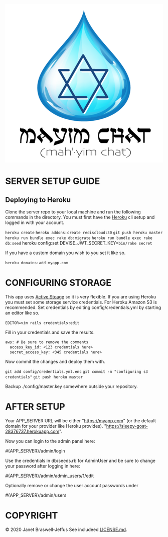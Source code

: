 ![Mayim Chat](/graphics/mayim_logo.png?raw=true "Mayim Chat")

# SERVER SETUP GUIDE

## Deploying to Heroku

Clone the server repo to your local machine and run the following
commands in the directory. You must first have the
[Heroku](https://devcenter.heroku.com/articles/heroku-cli) cli setup and
logged in with your account.

`heroku create`
`heroku addons:create rediscloud:30`
`git push heroku master`
`heroku run bundle exec rake db:migrate`
`heroku run bundle exec rake db:seed`
    heroku config:set DEVISE_JWT_SECRET_KEY=`bin/rake secret`

If you have a custom domain you wish to you set it like so.

`heroku domains:add myapp.com`

# CONFIGURING STORAGE

This app uses [Active
Stoage](https://edgeguides.rubyonrails.org/active_storage_overview.html) so it is very flexible.
If you are using Heroku you must set some storage service credentials.
For Heroku Amazon S3 is recommended. Set credentials by editing
config/credentials.yml by starting an editor like so.

`EDITOR=vim rails credentials:edit`

Fill in your credentials and save the results.

    aws: # Be sure to remove the comments
      access_key_id: <123 credentials here>
      secret_access_key: <345 credentials here>

Now commit the changes and deploy them with.

`git add config/credentials.yml.enc`
`git commit -m "configuring s3 credentials"`
`git push heroku master`

Backup ./config/master.key somewhere outside your repository.

# AFTER SETUP

Your APP_SERVER URL will be either "https://myapp.com" (or the default
domain for your provider like Heroku provides).
"https://sleepy-goat-28376737.herokuapp.com".

Now you can login to the admin panel here:

#{APP_SERVER}/admin/login

Use the credentials in db/seeds.rb for AdminUser and be sure to change
your password after logging in here:

#{APP_SERVER}/admin/admin_users/1/edit

Optionally remove or change the user account passwords under

#{APP_SERVER}/admin/users

# COPYRIGHT

&copy; 2020 Janet Braswell-Jeffus
See includeed
[LICENSE.md](https://github.com/jjeffus/mayim-app/blob/master/LICENSE.md).
